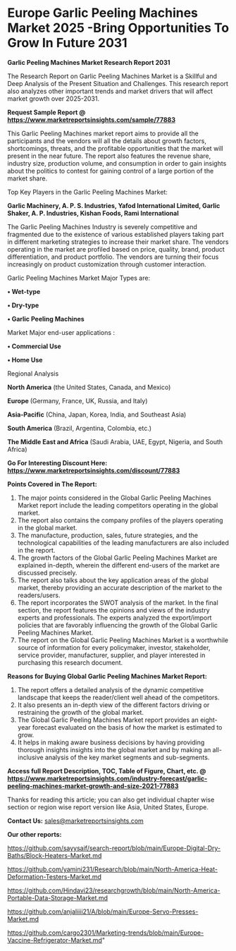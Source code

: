  # Europe Garlic Peeling Machines Market 2025 -Bring Opportunities To Grow In Future 2031

<strong>Garlic Peeling Machines Market Research Report 2031</strong>

The Research Report on Garlic Peeling Machines Market is a Skillful and Deep Analysis of the Present Situation and Challenges. This research report also analyzes other important trends and market drivers that will affect market growth over 2025-2031.

<strong>Request Sample Report @ <a href=https://www.marketreportsinsights.com/sample/77883>https://www.marketreportsinsights.com/sample/77883</a></strong>

This Garlic Peeling Machines market report aims to provide all the participants and the vendors will all the details about growth factors, shortcomings, threats, and the profitable opportunities that the market will present in the near future. The report also features the revenue share, industry size, production volume, and consumption in order to gain insights about the politics to contest for gaining control of a large portion of the market share.

Top Key Players in the Garlic Peeling Machines Market:

<strong>Garlic Machinery, A. P. S. Industries, Yafod International Limited, Garlic Shaker, A. P. Industries, Kishan Foods, Rami International</strong>

The Garlic Peeling Machines Industry is severely competitive and fragmented due to the existence of various established players taking part in different marketing strategies to increase their market share. The vendors operating in the market are profiled based on price, quality, brand, product differentiation, and product portfolio. The vendors are turning their focus increasingly on product customization through customer interaction.

Garlic Peeling Machines Market Major Types are:

<strong>• Wet-type

• Dry-type

• Garlic Peeling Machines</strong>

Market Major end-user applications :

<strong>• Commercial Use

• Home Use</strong>

Regional Analysis

</u><strong><b>North America</b></strong> (the United States, Canada, and Mexico)

<strong><b>Europe </b></strong>(Germany, France, UK, Russia, and Italy)

<strong><b>Asia-Pacific</b></strong> (China, Japan, Korea, India, and Southeast Asia)

<strong><b>South America</b></strong> (Brazil, Argentina, Colombia, etc.)

<strong><b>The Middle East and Africa</b></strong> (Saudi Arabia, UAE, Egypt, Nigeria, and South Africa)

<strong>Go For Interesting Discount Here: <a href=https://www.marketreportsinsights.com/discount/77883>https://www.marketreportsinsights.com/discount/77883</a></strong>

<strong>Points Covered in The Report:</strong>
<ol>
  <li>The major points considered in the Global Garlic Peeling Machines Market report include the leading competitors operating in the global market.</li>
  <li>The report also contains the company profiles of the players operating in the global market.</li>
  <li>The manufacture, production, sales, future strategies, and the technological capabilities of the leading manufacturers are also included in the report.</li>
  <li>The growth factors of the Global Garlic Peeling Machines Market are explained in-depth, wherein the different end-users of the market are discussed precisely.</li>
  <li>The report also talks about the key application areas of the global market, thereby providing an accurate description of the market to the readers/users.</li>
  <li>The report incorporates the SWOT analysis of the market. In the final section, the report features the opinions and views of the industry experts and professionals. The experts analyzed the export/import policies that are favorably influencing the growth of the Global Garlic Peeling Machines Market.</li>
  <li>The report on the Global Garlic Peeling Machines Market is a worthwhile source of information for every policymaker, investor, stakeholder, service provider, manufacturer, supplier, and player interested in purchasing this research document.</li>
</ol>
<strong>Reasons for Buying Global Garlic Peeling Machines Market Report:</strong>

<ol>
  <li>The report offers a detailed analysis of the dynamic competitive landscape that keeps the reader/client well ahead of the competitors.</li>
  <li>It also presents an in-depth view of the different factors driving or restraining the growth of the global market.</li>
  <li>The Global Garlic Peeling Machines Market report provides an eight-year forecast evaluated on the basis of how the market is estimated to grow.</li>
  <li>It helps in making aware business decisions by having providing thorough insights insights into the global market and by making an all-inclusive analysis of the key market segments and sub-segments.</li>
</ol>
<strong>Access full Report Description, TOC, Table of Figure, Chart, etc. @ <a href=https://www.marketreportsinsights.com/industry-forecast/garlic-peeling-machines-market-growth-and-size-2021-77883>https://www.marketreportsinsights.com/industry-forecast/garlic-peeling-machines-market-growth-and-size-2021-77883</a></strong>


Thanks for reading this article; you can also get individual chapter wise section or region wise report version like Asia, United States, Europe.

<strong>Contact Us:</strong>
sales@marketreportsinsights.com

<strong>Our other reports:</strong>

<a href=https://github.com/sayysaif/search-report/blob/main/Europe-Digital-Dry-Baths/Block-Heaters-Market.md>https://github.com/sayysaif/search-report/blob/main/Europe-Digital-Dry-Baths/Block-Heaters-Market.md</a>

<a href=https://github.com/yamini231/Research/blob/main/North-America-Heat-Deformation-Testers-Market.md>https://github.com/yamini231/Research/blob/main/North-America-Heat-Deformation-Testers-Market.md</a>

<a href=https://github.com/Hindavi23/researchgrowth/blob/main/North-America-Portable-Data-Storage-Market.md>https://github.com/Hindavi23/researchgrowth/blob/main/North-America-Portable-Data-Storage-Market.md</a>

<a href=https://github.com/anjaliiii21/A/blob/main/Europe-Servo-Presses-Market.md>https://github.com/anjaliiii21/A/blob/main/Europe-Servo-Presses-Market.md</a>

<a href=https://github.com/cargo2301/Marketing-trends/blob/main/Europe-Vaccine-Refrigerator-Market.md>https://github.com/cargo2301/Marketing-trends/blob/main/Europe-Vaccine-Refrigerator-Market.md</a>"
